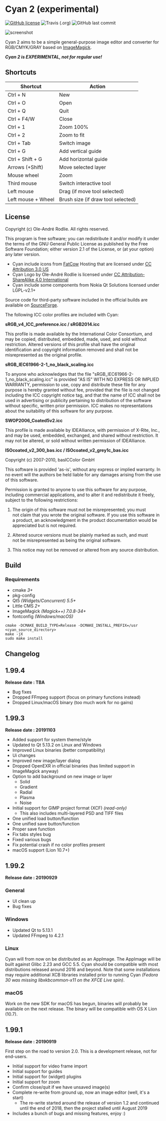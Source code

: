 # Cyan 2 (experimental)

[![GitHub license](https://img.shields.io/github/license/rodlie/cyan)](https://github.com/rodlie/cyan/blob/master/COPYING)
![Travis (.org)](https://img.shields.io/travis/rodlie/cyan)
![GitHub last commit](https://img.shields.io/github/last-commit/rodlie/cyan)

![screenshot](docs/images/screenshot.png)

Cyan 2 aims to be a simple general-purpose image editor and converter for RGB/CMYK/GRAY based on [ImageMagick](https://imagemagick.org).

***Cyan 2 is EXPERIMENTAL, not for regular use!***

## Shortcuts

| Shortcut           | Action                             |
| ------------------ | ---------------------------------- |
| Ctrl + N           | New                                |
| Ctrl + O           | Open                               |
| Ctrl + Q           | Quit                               |
| Ctrl + F4/W        | Close                              |
| Ctrl + 1           | Zoom 100%                          |
| Ctrl + 2           | Zoom to fit                        |
| Ctrl + Tab         | Switch image                       |
| Ctrl + G           | Add vertical guide                 |
| Ctrl + Shift + G   | Add horizontal guide               |
| Arrows (+Shift)    | Move selected layer                |
| Mouse wheel        | Zoom                               |
| Third mouse        | Switch interactive tool            |
| Left mouse         | Drag (if move tool selected)       |
| Left mouse + Wheel | Brush size (if draw tool selected) |

## License

Copyright (c) Ole-André Rodlie. All rights reserved.

This program is free software; you can redistribute it and/or modify it under the terms of the GNU General Public License as published by the Free Software Foundation; either version 2.1 of the License, or (at your option) any later version.

* Cyan include icons from [FatCow](https://www.fatcow.com) Hosting that are licensed under [CC Attribution 3.0 US](http://creativecommons.org/licenses/by/3.0/us/)
* Cyan Logo by Ole-André Rodlie is licensed under [CC Attribution-ShareAlike 4.0 International](http://creativecommons.org/licenses/by-sa/4.0/)
* Cyan include some components from Nokia Qt Solutions licensed under LGPL-v2.1+

Source code for third-party software included in the official builds are available on [SourceForge](https://sourceforge.net/projects/prepress/files/sdk/source/).

The following ICC color profiles are included with Cyan:

**sRGB_v4_ICC_preference.icc / sRGB2014.icc**

This profile is made available by the International Color Consortium, and may be copied, distributed, embedded, made, used, and sold without restriction. Altered versions of this profile shall have the original identification and copyright information removed and shall not be misrepresented as the original profile.

**sRGB_IEC61966-2-1_no_black_scaling.icc**

To anyone who acknowledges that the file "sRGB_IEC61966-2-1_no_black_scaling.icc" is provided "AS IS" WITH NO EXPRESS OR IMPLIED WARRANTY, permission to use, copy and distribute these file for any purpose is hereby granted without fee, provided that the file is not changed including the ICC copyright notice tag, and that the name of ICC shall not be used in advertising or publicity pertaining to distribution of the software without specific, written prior permission. ICC makes no representations about the suitability of this software for any purpose.

**SWOP2006_Coated5v2.icc**

This profile is made available by IDEAlliance, with permission of X-Rite, Inc., and may be used, embedded, exchanged, and shared without restriction. It may not be altered, or sold without written permission of IDEAlliance.

**ISOcoated_v2_300_bas.icc / ISOcoated_v2_grey1c_bas.icc**

Copyright (c) 2007-2010, basICColor GmbH

This software is provided 'as-is', without any express or implied
warranty. In no event will the authors be held liable for any damages
arising from the use of this software.

Permission is granted to anyone to use this software for any purpose,
including commercial applications, and to alter it and redistribute it
freely, subject to the following restrictions:

  1. The origin of this software must not be misrepresented; you must  
not
  claim that you wrote the original software. If you use this software
  in a product, an acknowledgment in the product documentation would be
  appreciated but is not required.

  2. Altered source versions must be plainly marked as such, and must  
not be
  misrepresented as being the original software.

  3. This notice may not be removed or altered from any source
  distribution.


## Build

### Requirements

 * cmake *3+*
 * pkg-config
 * Qt5 *(Widgets/Concurrent) 5.5+*
 * Little CMS *2+*
 * ImageMagick *(Magick++) 7.0.8-34+*
 * fontconfig *(Windows/macOS)*

```
cmake -DCMAKE_BUILD_TYPE=Release -DCMAKE_INSTALL_PREFIX=/usr <cyan_source_directory>
make -jX
sudo make install
```

## Changelog

## 1.99.4

**Release date : TBA**

* Bug fixes
* Dropped FFmpeg support (focus on primary functions instead)
* Dropped Linux/macOS binary (too much work for no gains)

## 1.99.3

**Release date : 20191103**

  * Added support for system theme/style
  * Updated to Qt 5.13.2 on Linux and Windows
  * Improved Linux binaries (better compatibility)
  * Ui changes
  * Improved new image/layer dialog
  * Dropped OpenEXR in official binaries (has limited support in ImageMagick anyway)
  * Option to add background on new image or layer
    * Solid
    * Gradient
    * Radial
    * Plasma
    * Noise
  * Initial support for GIMP project format (XCF) *(read-only)*
    * This also includes multi-layered PSD and TIFF files
  * One unified load button/function
  * One unified save button/function
  * Proper save function
  * Fix tabs styles bug
  * Fixed various bugs
  * Fix potential crash if no color profiles present
  * macOS support (Lion 10.7+)
## 1.99.2

**Release date : 20190929**

### General

* UI clean up
* Bug fixes

### Windows

* Updated Qt to 5.13.1
* Updated FFmpeg to 4.2.1

### Linux

Cyan will from now on be distributed as an AppImage. The AppImage will be built against Glibc 2.23 and GCC 5.5. Cyan should be compatible with most distributions released around 2016 and beyond. Note that some installations may require additional XCB libraries installed prior to running Cyan *(Fedora 30 was missing libxkbcommon-x11 on the XFCE Live spin)*.

### macOS

Work on the new SDK for macOS has begun, binaries will probably be available on the next release. The binary will be compatible with OS X Lion (10.7).

## 1.99.1

**Release date : 20190919**

First step on the road to version 2.0. This is a development release, not for end-users.

* Initial support for video frame import
* Initial support for guides
* Initial support for (widget) plugins
* Initial support for zoom
* Confirm close/quit if we have unsaved image(s)
* Complete re-write from ground up, now an image editor (well, it's a start)
  * The re-write started around the release of version 1.2 and continued until the end of 2018, then the project stalled until August 2019
* Includes a bunch of bugs and missing features, enjoy :)
